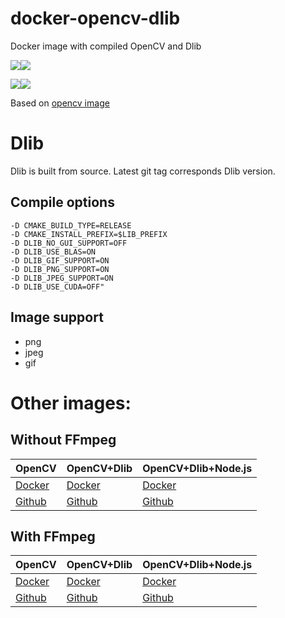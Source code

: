 # docker-opencv-dlib

Docker image with compiled OpenCV and Dlib

[![](https://images.microbadger.com/badges/version/m03geek/opencv-dlib:alpine.svg)](https://microbadger.com/images/m03geek/opencv-dlib:alpine "version")[![](https://images.microbadger.com/badges/image/m03geek/opencv-dlib:alpine.svg)](https://microbadger.com/images/m03geek/opencv-dlib:alpine "layers")

[![](https://images.microbadger.com/badges/version/m03geek/opencv-dlib:stretch.svg)](https://microbadger.com/images/m03geek/opencv-dlib:stretch "version")[![](https://images.microbadger.com/badges/image/m03geek/opencv-dlib:stretch.svg)](https://microbadger.com/images/m03geek/opencv-dlib:stretch "layers")

Based on [opencv image](https://hub.docker.com/r/m03geek/opencv/)

# Dlib

Dlib is built from source. Latest git tag corresponds Dlib version.

## Compile options

```
-D CMAKE_BUILD_TYPE=RELEASE
-D CMAKE_INSTALL_PREFIX=$LIB_PREFIX
-D DLIB_NO_GUI_SUPPORT=OFF
-D DLIB_USE_BLAS=ON
-D DLIB_GIF_SUPPORT=ON
-D DLIB_PNG_SUPPORT=ON
-D DLIB_JPEG_SUPPORT=ON
-D DLIB_USE_CUDA=OFF"
```

## Image support

* png
* jpeg
* gif

# Other images:

## Without FFmpeg

| OpenCV | OpenCV+Dlib | OpenCV+Dlib+Node.js |
|-|-|-|
| [Docker](https://hub.docker.com/r/m03geek/opencv/) | [Docker](https://hub.docker.com/r/m03geek/opencv-dlib/) | [Docker](https://hub.docker.com/r/m03geek/opencv-dlib-node/) |
| [Github](https://github.com/SkeLLLa/docker-opencv) | [Github](https://github.com/SkeLLLa/docker-opencv-dlib) | [Github](https://github.com/SkeLLLa/docker-opencv-dlib-node) |

## With FFmpeg

| OpenCV | OpenCV+Dlib | OpenCV+Dlib+Node.js |
|-|-|-|
| [Docker](https://hub.docker.com/r/m03geek/ffmpeg-opencv/) | [Docker](https://hub.docker.com/r/m03geek/ffmpeg-opencv-dlib/) | [Docker](https://hub.docker.com/r/m03geek/ffmpeg-opencv-dlib-node/) |
| [Github](https://github.com/SkeLLLa/docker-ffmpeg-opencv) | [Github](https://github.com/SkeLLLa/docker-ffmpeg-opencv-dlib) | [Github](https://github.com/SkeLLLa/docker-ffmpeg-opencv-dlib-node) |